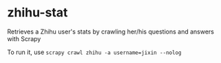 zhihu-stat
==========

Retrieves a Zhihu user's stats by crawling her/his questions and answers with Scrapy

To run it, use
`scrapy crawl zhihu -a username=jixin --nolog`
